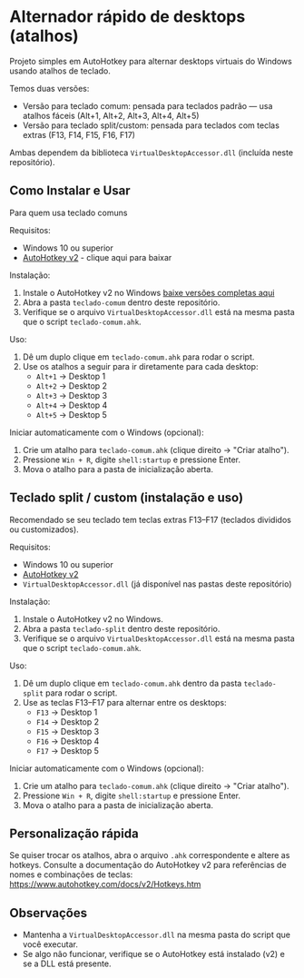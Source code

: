  # Alternador rápido de desktops (atalhos)

 Projeto simples em AutoHotkey para alternar desktops virtuais do Windows usando atalhos de teclado.

 Temos duas versões:

 - Versão para teclado comum: pensada para teclados padrão — usa atalhos fáceis (Alt+1, Alt+2, Alt+3, Alt+4, Alt+5)
 - Versão para teclado split/custom: pensada para teclados com teclas extras (F13, F14, F15, F16, F17)

 Ambas dependem da biblioteca `VirtualDesktopAccessor.dll` (incluída neste repositório).

## Como Instalar e Usar

Para quem usa teclado comuns

 Requisitos:

 - Windows 10 ou superior
 - [AutoHotkey v2](https://www.autohotkey.com/) - clique aqui para baixar

 Instalação:

 1. Instale o AutoHotkey v2 no Windows [baixe versões completas aqui](https://github.com/Jhonatan-de-Souza/DLL-Desktop-Switcher/releases)
 2. Abra a pasta `teclado-comum` dentro deste repositório.
 3. Verifique se o arquivo `VirtualDesktopAccessor.dll` está na mesma pasta que o script `teclado-comum.ahk`.

 Uso:

 1. Dê um duplo clique em `teclado-comum.ahk` para rodar o script.
 2. Use os atalhos a seguir para ir diretamente para cada desktop:
    - `Alt+1` → Desktop 1
    - `Alt+2` → Desktop 2
    - `Alt+3` → Desktop 3
    - `Alt+4` → Desktop 4
    - `Alt+5` → Desktop 5

 Iniciar automaticamente com o Windows (opcional):

 1. Crie um atalho para `teclado-comum.ahk` (clique direito → "Criar atalho").
 2. Pressione `Win + R`, digite `shell:startup` e pressione Enter.
 3. Mova o atalho para a pasta de inicialização aberta.

 ## Teclado split / custom (instalação e uso)

 Recomendado se seu teclado tem teclas extras F13–F17 (teclados divididos ou customizados).

 Requisitos:

 - Windows 10 ou superior
 - [AutoHotkey v2](https://www.autohotkey.com/)
 - `VirtualDesktopAccessor.dll` (já disponível nas pastas deste repositório)

 Instalação:

 1. Instale o AutoHotkey v2 no Windows.
 2. Abra a pasta `teclado-split` dentro deste repositório.
 3. Verifique se o arquivo `VirtualDesktopAccessor.dll` está na mesma pasta que o script `teclado-comum.ahk`.

 Uso:

 1. Dê um duplo clique em `teclado-comum.ahk` dentro da pasta `teclado-split` para rodar o script.
 2. Use as teclas F13–F17 para alternar entre os desktops:
    - `F13` → Desktop 1
    - `F14` → Desktop 2
    - `F15` → Desktop 3
    - `F16` → Desktop 4
    - `F17` → Desktop 5

 Iniciar automaticamente com o Windows (opcional):

 1. Crie um atalho para `teclado-comum.ahk` (clique direito → "Criar atalho").
 2. Pressione `Win + R`, digite `shell:startup` e pressione Enter.
 3. Mova o atalho para a pasta de inicialização aberta.

 ## Personalização rápida

 Se quiser trocar os atalhos, abra o arquivo `.ahk` correspondente e altere as hotkeys. Consulte a documentação do AutoHotkey v2 para referências de nomes e combinações de teclas: https://www.autohotkey.com/docs/v2/Hotkeys.htm

 ## Observações

 - Mantenha a `VirtualDesktopAccessor.dll` na mesma pasta do script que você executar.
 - Se algo não funcionar, verifique se o AutoHotkey está instalado (v2) e se a DLL está presente.